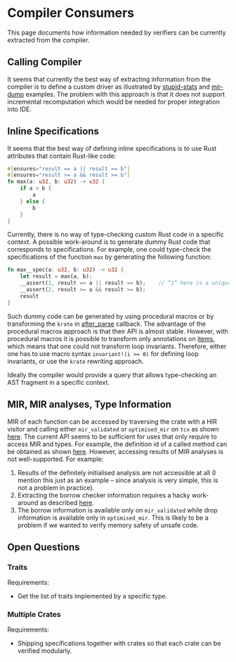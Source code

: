# Compiler Consumers

This page documents how information needed by verifiers can be currently
extracted from the compiler.

## Calling Compiler

It seems that currently the best way of extracting information from the
compiler is to define a custom driver as illustrated by
[stupid-stats](https://github.com/nrc/stupid-stats) and
[mir-dump](https://github.com/vakaras/mir-dump/) examples. The problem
with this approach is that it does not support incremental recomputation
which would be needed for proper integration into IDE.

## Inline Specifications

It seems that the best way of defining inline specifications is to use
Rust attributes that contain Rust-like code:

```rust
#[ensures="result == a || result == b"]
#[ensures="result >= a && result >= b"]
fn max(a: u32, b: u32) -> u32 {
    if a > b {
        a
    } else {
        b
    }
}
```

Currently, there is no way of type-checking custom Rust code in a
specific context. A possible work-around is to generate dummy Rust code
that corresponds to specifications. For example, one could type-check
the specifications of the function `max` by generating the following
function:
```rust
fn max__spec(a: u32, b: u32) -> u32 {
    let result = max(a, b);
    __assert(1, result == a || result == b);    // “1” here is a unique identifier of the assertion.
    __assert(2, result >= a && result >= b);
    result
}
```

Such dummy code can be generated by using procedural macros or by
transforming the `krate` in
[after_parse](https://github.com/vakaras/mir-dump/blob/892434c45311355e90a683f6df86d0984e16571a/src/driver.rs#L112)
callback. The advantage of the procedural macros approach is that their
API is almost stable. However, with procedural macros it is possible to
transform only annotations on
[items](https://doc.rust-lang.org/nightly/nightly-rustc/syntax/ast/enum.ItemKind.html),
which means that one could not transform loop invariants. Therefore,
either one has to use macro syntax `invariant!(i >= 0)` for defining
loop invariants, or use the `krate` rewriting approach.

Ideally the compiler would provide a query that allows type-checking an
AST fragment in a specific context.

## MIR, MIR analyses, Type Information

MIR of each function can be accessed by traversing the crate with a HIR
visitor and calling either `mir_validated` or `optimised_mir` on `tcx`
as shown
[here](https://github.com/vakaras/mir-dump/blob/892434c45311355e90a683f6df86d0984e16571a/src/mir_dumper.rs#L76).
The current API seems to be sufficient for uses that only require to
access MIR and types. For example, the definition id of a called method
can be obtained as shown
[here](https://github.com/vakaras/mir-dump/blob/89ba66d52d5bf28672b9b2aeca5899e72cdafabd/src/mir_dumper.rs#L216-L237).
However, accessing results of MIR analyses is not well-supported. For
example:

1.  Results of the definitely initialised analysis are not accessible at
    all (I mention this just as an example – since analysis is very
    simple, this is not a problem in practice).
2.  Extracting the borrow checker information requires a hacky
    work-around as described
    [here](https://github.com/rust-lang-nursery/wg-verification/issues/13).
3.  The borrow information is available only on `mir_validated` while
    drop information is available only in `optimised_mir`. This is
    likely to be a problem if we wanted to verify memory safety of
    unsafe code.

## Open Questions

### Traits

Requirements:

+   Get the list of traits implemented by a specific type.

### Multiple Crates

Requirements:

+   Shipping specifications together with crates so that each crate can
    be verified modularly.
